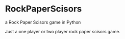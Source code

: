 # RockPaperScisors
a Rock Paper Scisors game in Python

Just a one player or two player rock paper scisors game. 
